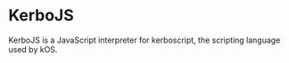 # KerboJS

KerboJS is a JavaScript interpreter for kerboscript, the scripting language used by kOS.
